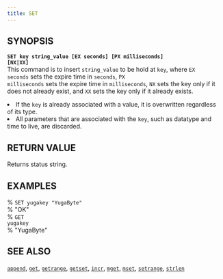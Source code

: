```yaml
---
title: SET
---
```


## SYNOPSIS
<code><b>SET key string_value [EX seconds] [PX milliseconds] [NX|XX]</b></code><br>
This command is to insert <code>string_value</code> to be hold at <code>key</code>, where <code>EX seconds</code> sets the expire time in <code>seconds</code>, <code>PX milliseconds</code> sets the expire time in <code>milliseconds</code>, <code>NX</code> sets the key only if it does not already exist, and <code>XX</code> sets the key only if it already exists.

<li>If the <code>key</code> is already associated with a value, it is overwritten regardless of its type.</li>
<li>All parameters that are associated with the <code>key</code>, such as datatype and time to live, are discarded.</li>

## RETURN VALUE
Returns status string.

## EXAMPLES
% <code>SET yugakey "YugaByte"</code><br>
% "OK"<br>
% <code>GET yugakey</code><br>
% "YugaByte"<br>

## SEE ALSO
[`append`](/api/redis/append/), [`get`](/api/redis/get/), [`getrange`](/api/redis/getrange/), [`getset`](/api/redis/getset/), [`incr`](/api/redis/incr/), [`mget`](/api/redis/mget/), [`mset`](/api/redis/mset/), [`setrange`](/api/redis/setrange/), [`strlen`](/api/redis/strlen/)